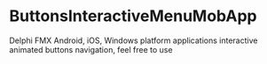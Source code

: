 # ButtonsInteractiveMenuMobApp
Delphi FMX Android, iOS, Windows platform applications interactive animated buttons navigation, feel free to use

